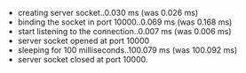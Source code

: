  * creating server socket..0.030 ms (was 0.026 ms)
 * binding the socket in port 10000..0.069 ms (was 0.168 ms)
 * start listening to the connection..0.007 ms (was 0.006 ms)
 * server socket opened at port 10000
 * sleeping for 100 milliseconds..100.079 ms (was 100.092 ms)
 * server socket closed at port 10000.
